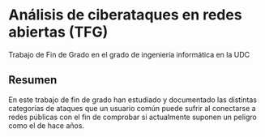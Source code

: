 # Análisis de ciberataques en redes abiertas (TFG)
Trabajo de Fin de Grado en el grado de ingeniería informática en la UDC

## Resumen
En este trabajo de fin de grado han estudiado y documentado las distintas categorías de ataques que un usuario común puede sufrir al conectarse a redes públicas con el fin de comprobar si actualmente suponen un peligro como el de hace años.
